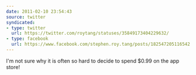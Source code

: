 ```yaml
---
date: 2011-02-10 23:54:43
source: twitter
syndicated:
- type: twitter
  url: https://twitter.com/roytang/statuses/35849173404229632/
- type: facebook
  url: https://www.facebook.com/stephen.roy.tang/posts/182547205116542
---
```


I'm not sure why it is often so hard to decide to spend $0.99 on the app store!